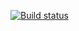 [![Build status](https://ci.appveyor.com/api/projects/status/968bxxhj92dlx9rp?svg=true)](https://ci.appveyor.com/project/lokky55/aut-task24-bdd-page-objects)
